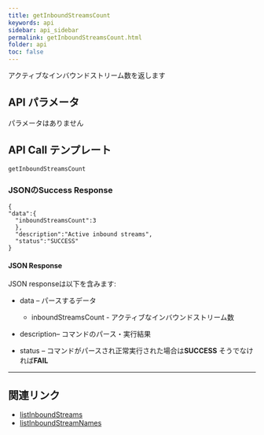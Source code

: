 ```yaml
---
title: getInboundStreamsCount
keywords: api
sidebar: api_sidebar
permalink: getInboundStreamsCount.html
folder: api
toc: false
---
```


アクティブなインバウンドストリーム数を返します



## API パラメータ

パラメータはありません



## API Call テンプレート

```
getInboundStreamsCount
```



### JSONのSuccess Response

```
{
"data":{
  "inboundStreamsCount":3
  },
  "description":"Active inbound streams",
  "status":"SUCCESS"
}
```



#### JSON Response

JSON responseは以下を含みます:

- data – パースするデータ
  - inboundStreamsCount - アクティブなインバウンドストリーム数


- description– コマンドのパース・実行結果
- status – コマンドがパースされ正常実行された場合は**SUCCESS** そうでなければ**FAIL**

------

## 関連リンク

- [listInboundStreams](listInboundStreams.html)
- [listInboundStreamNames](listInboundStreamNames.html)